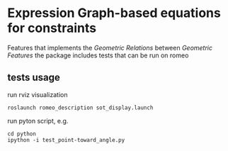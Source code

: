 Expression Graph-based equations for constraints
================================

Features that implements the _Geometric Relations_ between _Geometric Features_
the package includes tests that can be run on romeo


tests usage
-------------------------
run rviz visualization

```
roslaunch romeo_description sot_display.launch
```

run pyton script, e.g.

```
cd python
ipython -i test_point-toward_angle.py
```